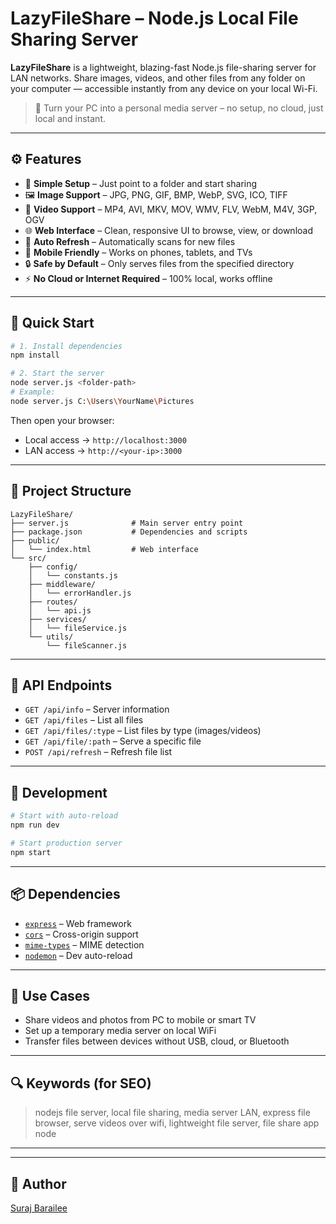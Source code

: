 # LazyFileShare – Node.js Local File Sharing Server

**LazyFileShare** is a lightweight, blazing-fast Node.js file-sharing server for LAN networks. Share images, videos, and other files from any folder on your computer — accessible instantly from any device on your local Wi-Fi.

> 📡 Turn your PC into a personal media server – no setup, no cloud, just local and instant.

---

## ⚙️ Features

- 📁 **Simple Setup** – Just point to a folder and start sharing
- 🖼️ **Image Support** – JPG, PNG, GIF, BMP, WebP, SVG, ICO, TIFF
- 🎥 **Video Support** – MP4, AVI, MKV, MOV, WMV, FLV, WebM, M4V, 3GP, OGV
- 🌐 **Web Interface** – Clean, responsive UI to browse, view, or download
- 🔄 **Auto Refresh** – Automatically scans for new files
- 📱 **Mobile Friendly** – Works on phones, tablets, and TVs
- 🔒 **Safe by Default** – Only serves files from the specified directory
- ⚡ **No Cloud or Internet Required** – 100% local, works offline

---

## 🚀 Quick Start

```bash
# 1. Install dependencies
npm install

# 2. Start the server
node server.js <folder-path>
# Example:
node server.js C:\Users\YourName\Pictures
```

Then open your browser:

- Local access → `http://localhost:3000`
- LAN access → `http://<your-ip>:3000`

---

## 📁 Project Structure

```
LazyFileShare/
├── server.js              # Main server entry point
├── package.json           # Dependencies and scripts
├── public/
│   └── index.html         # Web interface
└── src/
    ├── config/
    │   └── constants.js
    ├── middleware/
    │   └── errorHandler.js
    ├── routes/
    │   └── api.js
    ├── services/
    │   └── fileService.js
    └── utils/
        └── fileScanner.js
```

---

## 🔌 API Endpoints

- `GET /api/info` – Server information
- `GET /api/files` – List all files
- `GET /api/files/:type` – List files by type (images/videos)
- `GET /api/file/:path` – Serve a specific file
- `POST /api/refresh` – Refresh file list

---

## 🧪 Development

```bash
# Start with auto-reload
npm run dev

# Start production server
npm start
```

---

## 📦 Dependencies

- [`express`](https://www.npmjs.com/package/express) – Web framework
- [`cors`](https://www.npmjs.com/package/cors) – Cross-origin support
- [`mime-types`](https://www.npmjs.com/package/mime-types) – MIME detection
- [`nodemon`](https://www.npmjs.com/package/nodemon) – Dev auto-reload

---

## 🧠 Use Cases

- Share videos and photos from PC to mobile or smart TV
- Set up a temporary media server on local WiFi
- Transfer files between devices without USB, cloud, or Bluetooth

---

## 🔍 Keywords (for SEO)

> nodejs file server, local file sharing, media server LAN, express file browser, serve videos over wifi, lightweight file server, file share app node

---

---

## 👤 Author

[Suraj Barailee](https://github.com/surajbarailee)
